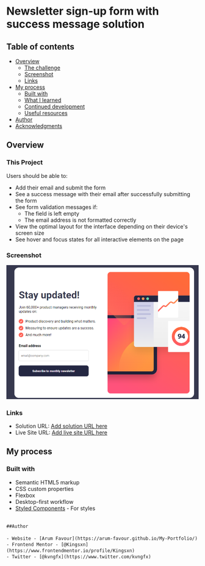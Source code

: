 # Newsletter sign-up form with success message solution
 

## Table of contents

- [Overview](#overview)
  - [The challenge](#the-challenge)
  - [Screenshot](#screenshot)
  - [Links](#links)
- [My process](#my-process)
  - [Built with](#built-with)
  - [What I learned](#what-i-learned)
  - [Continued development](#continued-development)
  - [Useful resources](#useful-resources)
- [Author](#author)
- [Acknowledgments](#acknowledgments)


## Overview

### This Project

Users should be able to:

- Add their email and submit the form
- See a success message with their email after successfully submitting the form
- See form validation messages if:
  - The field is left empty
  - The email address is not formatted correctly
- View the optimal layout for the interface depending on their device's screen size
- See hover and focus states for all interactive elements on the page

### Screenshot

![](./assets/images/newsletter%20Screenshot.png)


### Links

- Solution URL: [Add solution URL here](https://github.com/Arum-Favour/NewsletterSignup-Form.git)
- Live Site URL: [Add live site URL here](https://arum-favour.github.io/NewsletterSignup-Form/)

## My process

### Built with

- Semantic HTML5 markup
- CSS custom properties
- Flexbox
- Desktop-first workflow
- [Styled Components](https://styled-components.com/) - For styles


```

##Author

- Website - [Arum Favour](https://arum-favour.github.io/My-Portfolio/)
- Frontend Mentor - [@Kingsxn](https://www.frontendmentor.io/profile/Kingsxn)
- Twitter - [@kvngfx](https://www.twitter.com/kvngfx)

